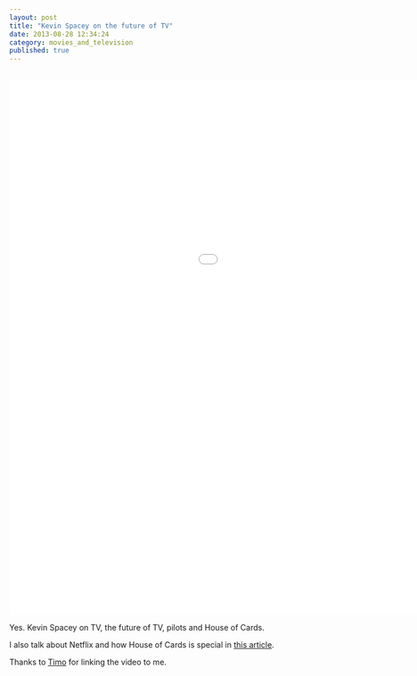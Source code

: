 ```yaml
---
layout: post
title: "Kevin Spacey on the future of TV"
date: 2013-08-28 12:34:24
category: movies_and_television
published: true
---
```


<br>
<div class="videoWrapper-16-9"><iframe width="1280" height="960" src="//www.youtube-nocookie.com/embed/P0ukYf_xvgc" frameborder="0" allowfullscreen></iframe></div>

Yes. Kevin Spacey on TV, the future of TV, pilots and House of Cards. 

I also talk about Netflix and how House of Cards is special in [this article](http://blog.timmschoof.com/2013/02/05/smartphone-angst/).

Thanks to [Timo](http://timoheuer.com/) for linking the video to me.